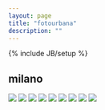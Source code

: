 ```yaml
---
layout: page
title: "fotourbana"
description: ""
---
```

{% include JB/setup %}

## milano

![](https://dl.dropboxusercontent.com/u/179731/portfolio-milano/_D6F2219.jpg)
![](https://dl.dropboxusercontent.com/u/179731/portfolio-milano/_D6F2223.jpg)
![](https://dl.dropboxusercontent.com/u/179731/portfolio-milano/_D6F2236.jpg)
![](https://dl.dropboxusercontent.com/u/179731/portfolio-milano/_D6F3428.jpg)
![](https://dl.dropboxusercontent.com/u/179731/portfolio-milano/_D7K3030.jpg)
![](https://dl.dropboxusercontent.com/u/179731/portfolio-milano/_D7K4760.jpg)
![](https://dl.dropboxusercontent.com/u/179731/portfolio-milano/_D7K4830.jpg)
![](https://dl.dropboxusercontent.com/u/179731/portfolio-milano/_DSC6483.jpg)
![](https://dl.dropboxusercontent.com/u/179731/portfolio-milano/DSC_0094.jpg)